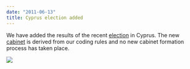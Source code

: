 ```yaml
---
date: "2011-06-13"
title: Cyprus election added
---
```


We have added the results of the recent [election](http://dev.parlgov.org/data/cyp/election-parliament/2011-05-22/) in Cyprus. The new [cabinet](http://dev.parlgov.org/data/cyp/cabinet-party/2011-05-22/) is derived from our coding rules and no new cabinet formation process has taken place.

![](/images/parliament-netherlands.jpg)
